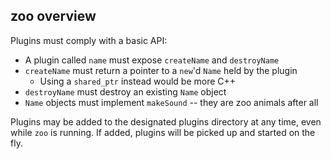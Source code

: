 ## zoo overview

Plugins must comply with a basic API:

* A plugin called `name` must expose `createName` and `destroyName`
* `createName` must return a pointer to a `new`'d `Name` held by the plugin
  * Using a `shared_ptr` instead would be more C++
* `destroyName` must destroy an existing `Name` object
* `Name` objects must implement `makeSound` -- they are zoo animals after all

Plugins may be added to the designated plugins directory at any time, even
while `zoo` is running. If added, plugins will be picked up and started on the
fly.

